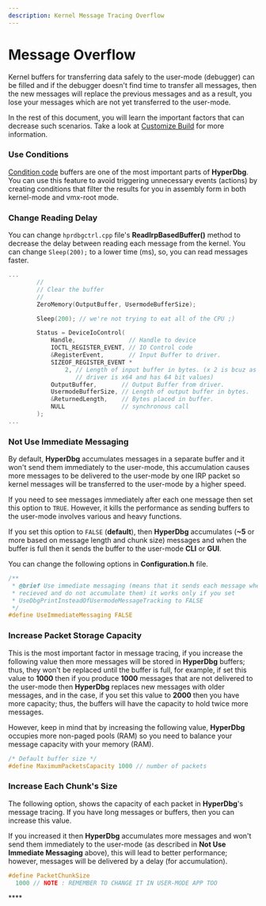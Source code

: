 ```yaml
---
description: Kernel Message Tracing Overflow
---
```


# Message Overflow

Kernel buffers for transferring data safely to the user-mode \(debugger\) can be filled and if the debugger doesn't find time to transfer all messages, then the new messages will replace the previous messages and as a result, you lose your messages which are not yet transferred to the user-mode. 

In the rest of this document, you will learn the important factors that can decrease such scenarios. Take a look at [Customize Build](https://docs.hyperdbg.com/tips-and-tricks/misc/customize-build) for more information.

### Use Conditions

[Condition code](https://docs.hyperdbg.com/using-hyperdbg/prerequisites/how-to-create-a-condition) buffers are one of the most important parts of **HyperDbg**. You can use this feature to avoid triggering unnecessary events \(actions\) by creating conditions that filter the results for you in assembly form in both kernel-mode and vmx-root mode.

### Change Reading Delay 

You can change `hprdbgctrl.cpp` file's **ReadIrpBasedBuffer\(\)** method to decrease the delay between reading each message from the kernel. You can change `Sleep(200);` to a lower time \(ms\), so, you can read messages faster.

```c
...
        //
        // Clear the buffer
        //
        ZeroMemory(OutputBuffer, UsermodeBufferSize);

        Sleep(200); // we're not trying to eat all of the CPU ;)

        Status = DeviceIoControl(
            Handle,               // Handle to device
            IOCTL_REGISTER_EVENT, // IO Control code
            &RegisterEvent,       // Input Buffer to driver.
            SIZEOF_REGISTER_EVENT *
                2, // Length of input buffer in bytes. (x 2 is bcuz as the
                   // driver is x64 and has 64 bit values)
            OutputBuffer,       // Output Buffer from driver.
            UsermodeBufferSize, // Length of output buffer in bytes.
            &ReturnedLength,    // Bytes placed in buffer.
            NULL                // synchronous call
        );
...
```

### Not Use Immediate Messaging

By default, **HyperDbg** accumulates messages in a separate buffer and it won't send them immediately to the user-mode, this accumulation causes more messages to be delivered to the user-mode by one IRP packet so kernel messages will be transferred to the user-mode by a higher speed.

If you need to see messages immediately after each one message then set this option to `TRUE`. However, it kills the performance as sending buffers to the user-mode involves various and heavy functions.

If you set this option to `FALSE` \(**default**\), then **HyperDbg** accumulates \(**~5** or more based on message length and chunk size\) messages and when the buffer is full then it sends the buffer to the user-mode **CLI** or **GUI**.

You can change the following options in **Configuration.h** file.

```c
/**
 * @brief Use immediate messaging (means that it sends each message when they
 * recieved and do not accumulate them) it works only if you set
 * UseDbgPrintInsteadOfUsermodeMessageTracking to FALSE
 */
#define UseImmediateMessaging FALSE
```

### Increase Packet Storage Capacity

This is the most important factor in message tracing, if you increase the following value then more messages will be stored in **HyperDbg** buffers; thus, they won't be replaced until the buffer is full, for example, if set this value to **1000** then if you produce **1000** messages that are not delivered to the user-mode then **HyperDbg** replaces new messages with older messages, and in the case, if you set this value to **2000** then you have more capacity; thus, the buffers will have the capacity to hold twice more messages. 

However, keep in mind that by increasing the following value, **HyperDbg** occupies more non-paged pools \(RAM\) so you need to balance your message capacity with your memory \(RAM\). 

```c
/* Default buffer size */
#define MaximumPacketsCapacity 1000 // number of packets
```

### Increase Each Chunk's Size

The following option, shows the capacity of each packet in **HyperDbg**'s message tracing. If you have long messages or buffers, then you can increase this value. 

If you increased it then **HyperDbg** accumulates more messages and won't send them immediately to the user-mode \(as described in **Not Use Immediate Messaging** above\), this will lead to better performance; however, messages will be delivered by a delay \(for accumulation\). 

```c
#define PacketChunkSize                                                        \
  1000 // NOTE : REMEMBER TO CHANGE IT IN USER-MODE APP TOO
```

\*\*\*\*

